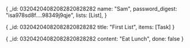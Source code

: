 <!-- user -->
{
\_id: 03204204082082820828282
name: "Sam",
password_digest: "isa978sd8f....98349j9qje",
lists: [List],
}

<!-- list -->

{
\_id: 03204204082082820828282
title: "First List",
items: [Task]
}

<!-- Tasks -->

{
\_id: 03204204082082820828282
content: "Eat Lunch",
done: false
}
